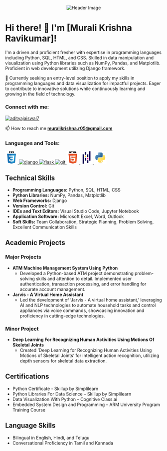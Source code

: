 <!-- Header -->

<p align="center">
  <img src="https://i.pinimg.com/564x/d2/bd/2f/d2bd2fc7c604b0384f06f3c0d594b087.jpg" alt="Header Image" width="450" height="300">
</p>

<!-- Title -->
# Hi there! 👋 I'm [Murali Krishna Ravikumar]!

<!-- Introduction -->
I'm a driven and proficient fresher with expertise in programming languages including Python, SQL, HTML, and CSS. Skilled in data manipulation and visualization using Python libraries such as NumPy, Pandas, and Matplotlib. Proficient in web development utilizing Django framework. 

🌱 Currently seeking an entry-level position to apply my skills in programming languages and data visualization for impactful projects. Eager to contribute to innovative solutions while continuously learning and growing in the field of technology.

<!-- Contact Information -->

<h3 align="left">Connect with me:</h3>
<p align="left">
<a href="https://linkedin.com/in/murali-oct5/" target="blank"><img align="center" src="https://raw.githubusercontent.com/rahuldkjain/github-profile-readme-generator/master/src/images/icons/Social/linked-in-alt.svg" alt="adityajaiswal7" height="30" width="40" /></a>
  
  📫 How to reach me **muralikrishna.r05@gmail.com**


<p align="left">
</p>

<h3 align="left">Languages and Tools:</h3>
<p align="left"> <a href="https://www.w3schools.com/css/" target="_blank" rel="noreferrer"> <img src="https://raw.githubusercontent.com/devicons/devicon/master/icons/css3/css3-original-wordmark.svg" alt="css3" width="40" height="40"/> </a> <a href="https://www.djangoproject.com/" target="_blank" rel="noreferrer"> <img src="https://cdn.worldvectorlogo.com/logos/django.svg" alt="django" width="40" height="40"/> </a> <a href="https://flask.palletsprojects.com/" target="_blank" rel="noreferrer"> <img src="https://www.vectorlogo.zone/logos/pocoo_flask/pocoo_flask-icon.svg" alt="flask" width="40" height="40"/> </a> <a href="https://git-scm.com/" target="_blank" rel="noreferrer"> <img src="https://www.vectorlogo.zone/logos/git-scm/git-scm-icon.svg" alt="git" width="40" height="40"/> </a> <a href="https://www.w3.org/html/" target="_blank" rel="noreferrer"> <img src="https://raw.githubusercontent.com/devicons/devicon/master/icons/html5/html5-original-wordmark.svg" alt="html5" width="40" height="40"/> </a> <a href="https://pandas.pydata.org/" target="_blank" rel="noreferrer"> <img src="https://raw.githubusercontent.com/devicons/devicon/2ae2a900d2f041da66e950e4d48052658d850630/icons/pandas/pandas-original.svg" alt="pandas" width="40" height="40"/> </a> <a href="https://www.python.org" target="_blank" rel="noreferrer"> <img src="https://raw.githubusercontent.com/devicons/devicon/master/icons/python/python-original.svg" alt="python" width="40" height="40"/> </a> </p>



<!-- Technical Skills -->
## Technical Skills
- **Programming Languages:** Python, SQL, HTML, CSS
- **Python Libraries:** NumPy, Pandas, Matplotlib
- **Web Frameworks:** Django
- **Version Control:** Git
- **IDEs and Text Editors:** Visual Studio Code, Jupyter Notebook
- **Application Software:** Microsoft Excel, Word, Outlook
- **Soft Skills:** Team Collaboration, Strategic Planning, Problem Solving, Excellent Communication Skills


<!-- Academic Projects -->
## Academic Projects
### Major Projects
- **ATM Machine Management System Using Python**
  - Developed a Python-based ATM project demonstrating problem-solving skills and attention to detail. Implemented user authentication, transaction processing, and error handling for accurate account management.
- **Jarvis - A Virtual Home Assistant**
  - Led the development of ’Jarvis - A virtual home assistant,’ leveraging AI and NLP technologies to automate household tasks and control appliances via voice commands, showcasing innovation and proficiency in cutting-edge technologies.

### Minor Project
- **Deep Learning For Recognizing Human Activities Using Motions Of Skeletal Joints**
  - Created ’Deep Learning for Recognizing Human Activities Using Motions of Skeletal Joints’ for intelligent action recognition, utilizing depth sensors for skeletal data extraction.

<!-- Certifications -->
## Certifications
- Python Certificate - Skillup by Simplilearn
- Python Libraries For Data Science – Skillup by Simplilearn
- Data Visualization With Python – Cognitive Class.ai
- Embedded System Design and Programming – ARM University Program Training Course

<!-- Language Skills -->
## Language Skills
- Bilingual in English, Hindi, and Telugu
- Conversational Proficiency in Tamil and Kannada



